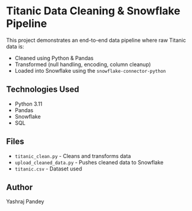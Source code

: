 # Titanic Data Cleaning & Snowflake Pipeline

This project demonstrates an end-to-end data pipeline where raw Titanic data is:

- Cleaned using Python & Pandas
- Transformed (null handling, encoding, column cleanup)
- Loaded into Snowflake using the `snowflake-connector-python`

## Technologies Used

- Python 3.11
- Pandas
- Snowflake
- SQL

## Files

- `titanic_clean.py` - Cleans and transforms data
- `upload_cleaned_data.py` - Pushes cleaned data to Snowflake
- `titanic.csv` - Dataset used

## Author
Yashraj Pandey
